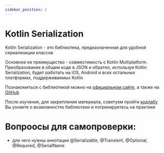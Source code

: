 ```yaml
---
sidebar_position: 2
---
```


# Kotlin Serialization

Kotlin Serialization - это библиотека, предназначенная для удобной cериализации классов

Основное ее преимущество - совместимость с Kotlin Multiplatform. Преобразование в общем коде в JSON и обратно, используя Kotlin Serialization, будет работать на iOS, Android и всех остальных платформах, поддерживаемых Kotlin

Познакомиться с библиотекой можно на [официальном сайте](https://kotlinlang.org/docs/serialization.html#libraries), а также на [GitHub](https://github.com/Kotlin/kotlinx.serialization/blob/master/docs/serialization-guide.md)

После изучения, для закрепления материала, советуем пройти [кодлабу](https://www.raywenderlich.com/26883403-android-data-serialization-tutorial-with-the-kotlin-serialization-library)
Вы узнаете о возможностях библиотеки и потренируетесь на практике


# Вопроосы для самопроверки:
- для чего нужны аннотации @Serializable, @Transient, @Optional, @Required, @SerialName